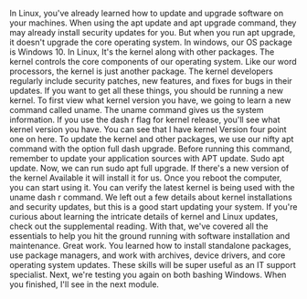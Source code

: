 In Linux, you've already learned how to update and upgrade software on your
machines. When using the apt update and apt upgrade command, they may already
install security updates for you. But when you run apt upgrade, it doesn't
upgrade the core operating system. In windows, our OS package is Windows 10. In
Linux, It's the kernel along with other packages. The kernel controls the core
components of our operating system. Like our word processors, the kernel is just
another package. The kernel developers regularly include security patches, new
features, and fixes for bugs in their updates. If you want to get all these
things, you should be running a new kernel. To first view what kernel version
you have, we going to learn a new command called uname. The uname command gives
us the system information. If you use the dash r flag for kernel release, you'll
see what kernel version you have. You can see that I have kernel Version four
point one on here. To update the kernel and other packages, we use our nifty apt
command with the option full dash upgrade. Before running this command, remember
to update your application sources with APT update. Sudo apt update. Now, we can
run sudo apt full upgrade. If there's a new version of the kernel Available it
will install it for us. Once you reboot the computer, you can start using it.
You can verify the latest kernel is being used with the uname dash r command. We
left out a few details about kernel installations and security updates, but this
is a good start updating your system. If you're curious about learning the
intricate details of kernel and Linux updates, check out the supplemental
reading. With that, we've covered all the essentials to help you hit the ground
running with software installation and maintenance. Great work. You learned how
to install standalone packages, use package managers, and work with archives,
device drivers, and core operating system updates. These skills will be super
useful as an IT support specialist. Next, we're testing you again on both
bashing Windows. When you finished, I'll see in the next module.